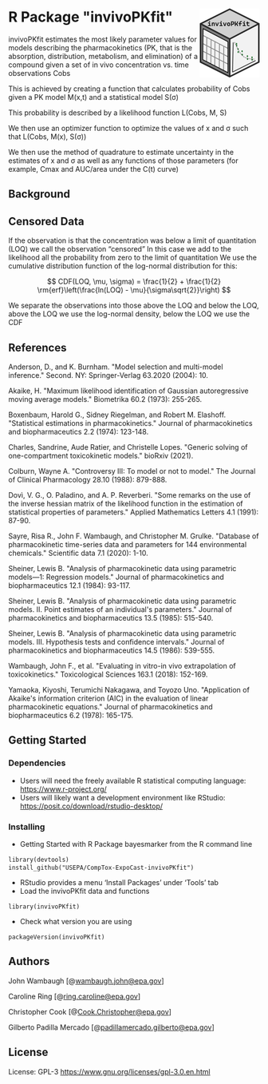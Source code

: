 # R Package "invivoPKfit" <img src="man/figures/logo.png" align="right" height="138" alt="" />

invivoPKfit estimates the most likely parameter values for models describing the 
pharmacokinetics (PK, that is the absorption, distribution, metabolism, and 
elimination) of a compound given a set of in vivo concentration vs. time 
observations Cobs

This is achieved by creating a function that calculates probability of Cobs 
given a PK model M(x,t) and a statistical model S(σ)

This probability is described by a likelihood function L(Cobs, M, S)

We then use an optimizer function to optimize the values of x and σ such that 
L(Cobs, M(x), S(σ))

We then use the method of quadrature to estimate uncertainty in the estimates 
of x and σ as well as any functions of those parameters (for example, Cmax and 
AUC/area under the C(t) curve) 


## Background


## Censored Data

If the observation is that the concentration was below a limit of quantitation (LOQ) we call the observation “censored”
In this case we add to the likelihood all the probability from zero to the limit of quantitation
We use the cumulative distribution function of the log-normal distribution for this:


$$
CDF(LOQ, \mu, \sigma) = \frac{1}{2} + \frac{1}{2} \rm{erf}\left(\frac{ln(LOQ) - \mu}{\sigma\sqrt{2}}\right)
$$

We separate the observations into those above the LOQ and below the LOQ, above the LOQ we use the log-normal density, below the LOQ we use the CDF

## References

Anderson, D., and K. Burnham. "Model selection and multi-model inference." Second. NY: Springer-Verlag 63.2020 (2004): 10.

Akaike, H. "Maximum likelihood identification of Gaussian autoregressive moving average models." Biometrika 60.2 (1973): 255-265.

Boxenbaum, Harold G., Sidney Riegelman, and Robert M. Elashoff. "Statistical estimations in pharmacokinetics." Journal of pharmacokinetics and biopharmaceutics 2.2 (1974): 123-148.

Charles, Sandrine, Aude Ratier, and Christelle Lopes. "Generic solving of one-compartment toxicokinetic models." bioRxiv (2021).

Colburn, Wayne A. "Controversy III: To model or not to model." The Journal of Clinical Pharmacology 28.10 (1988): 879-888.

Dovì, V. G., O. Paladino, and A. P. Reverberi. "Some remarks on the use of the inverse hessian matrix of the likelihood function in the estimation of statistical properties of parameters." Applied Mathematics Letters 4.1 (1991): 87-90.

Sayre, Risa R., John F. Wambaugh, and Christopher M. Grulke. "Database of pharmacokinetic time-series data and parameters for 144 environmental chemicals." Scientific data 7.1 (2020): 1-10.

Sheiner, Lewis B. "Analysis of pharmacokinetic data using parametric models—1: Regression models." Journal of pharmacokinetics and biopharmaceutics 12.1 (1984): 93-117.

Sheiner, Lewis B. "Analysis of pharmacokinetic data using parametric models. II. Point estimates of an individual's parameters." Journal of pharmacokinetics and biopharmaceutics 13.5 (1985): 515-540.

Sheiner, Lewis B. "Analysis of pharmacokinetic data using parametric models. III. Hypothesis tests and confidence intervals." Journal of pharmacokinetics and biopharmaceutics 14.5 (1986): 539-555.

Wambaugh, John F., et al. "Evaluating in vitro-in vivo extrapolation of toxicokinetics." Toxicological Sciences 163.1 (2018): 152-169.

Yamaoka, Kiyoshi, Terumichi Nakagawa, and Toyozo Uno. "Application of Akaike's information criterion (AIC) in the evaluation of linear pharmacokinetic equations." Journal of pharmacokinetics and biopharmaceutics 6.2 (1978): 165-175.


## Getting Started

### Dependencies

* Users will need the freely available R statistical computing language: <https://www.r-project.org/>
* Users will likely want a development environment like RStudio: <https://posit.co/download/rstudio-desktop/>

### Installing

* Getting Started with R Package bayesmarker from the R command line
```
library(devtools)
install_github("USEPA/CompTox-ExpoCast-invivoPKfit")
```
* RStudio provides a menu ‘Install Packages’ under ‘Tools’ tab
* Load the invivoPKfit data and functions
```
library(invivoPKfit)
```
* Check what version you are using 
```
packageVersion(invivoPKfit)
```

## Authors

John Wambaugh
[@wambaugh.john@epa.gov]

Caroline Ring
[@ring.caroline@epa.gov]

Christopher Cook
[@Cook.Christopher@epa.gov]

Gilberto Padilla Mercado
[@padillamercado.gilberto@epa.gov]

## License

License: GPL-3 <https://www.gnu.org/licenses/gpl-3.0.en.html>
